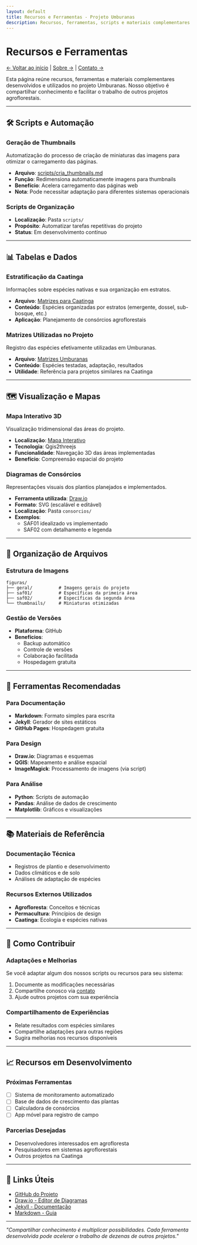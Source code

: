 ```yaml
---
layout: default
title: Recursos e Ferramentas - Projeto Umburanas
description: Recursos, ferramentas, scripts e materiais complementares desenvolvidos e utilizados no projeto agroflorestal Umburanas.
---
```


# Recursos e Ferramentas

[← Voltar ao início](/) | [Sobre →](/sobre) | [Contato →](/contato)

Esta página reúne recursos, ferramentas e materiais complementares desenvolvidos e utilizados no projeto Umburanas. Nosso objetivo é compartilhar conhecimento e facilitar o trabalho de outros projetos agroflorestais.

---

## 🛠️ Scripts e Automação

### Geração de Thumbnails
Automatização do processo de criação de miniaturas das imagens para otimizar o carregamento das páginas.

- **Arquivo**: [scripts/cria_thumbnails.md](scripts/cria_thumbnails.md)
- **Função**: Redimensiona automaticamente imagens para thumbnails
- **Benefício**: Acelera carregamento das páginas web
- **Nota**: Pode necessitar adaptação para diferentes sistemas operacionais

### Scripts de Organização
- **Localização**: Pasta `scripts/`
- **Propósito**: Automatizar tarefas repetitivas do projeto
- **Status**: Em desenvolvimento contínuo

---

## 📊 Tabelas e Dados

### Estratificação da Caatinga
Informações sobre espécies nativas e sua organização em estratos.

- **Arquivo**: [Matrizes para Caatinga](/tabelas/algumas_matrizes_para_utilizar_na_caatinga)
- **Conteúdo**: Espécies organizadas por estratos (emergente, dossel, sub-bosque, etc.)
- **Aplicação**: Planejamento de consórcios agroflorestais

### Matrizes Utilizadas no Projeto
Registro das espécies efetivamente utilizadas em Umburanas.

- **Arquivo**: [Matrizes Umburanas](/tabelas/matrizes_umburanas)
- **Conteúdo**: Espécies testadas, adaptação, resultados
- **Utilidade**: Referência para projetos similares na Caatinga

---

## 🗺️ Visualização e Mapas

### Mapa Interativo 3D
Visualização tridimensional das áreas do projeto.

- **Localização**: [Mapa Interativo](maps/interactive/index.html)
- **Tecnologia**: Qgis2threejs
- **Funcionalidade**: Navegação 3D das áreas implementadas
- **Benefício**: Compreensão espacial do projeto

### Diagramas de Consórcios
Representações visuais dos plantios planejados e implementados.

- **Ferramenta utilizada**: [Draw.io](https://app.diagrams.net/)
- **Formato**: SVG (escalável e editável)
- **Localização**: Pasta `consorcios/`
- **Exemplos**: 
  - SAF01 idealizado vs implementado
  - SAF02 com detalhamento e legenda

---

## 📁 Organização de Arquivos

### Estrutura de Imagens
```
figuras/
├── geral/          # Imagens gerais do projeto
├── saf01/          # Específicas da primeira área
├── saf02/          # Específicas da segunda área
└── thumbnails/     # Miniaturas otimizadas
```

### Gestão de Versões
- **Plataforma**: GitHub
- **Benefícios**: 
  - Backup automático
  - Controle de versões
  - Colaboração facilitada
  - Hospedagem gratuita

---

## 🔧 Ferramentas Recomendadas

### Para Documentação
- **Markdown**: Formato simples para escrita
- **Jekyll**: Gerador de sites estáticos
- **GitHub Pages**: Hospedagem gratuita

### Para Design
- **Draw.io**: Diagramas e esquemas
- **QGIS**: Mapeamento e análise espacial
- **ImageMagick**: Processamento de imagens (via script)

### Para Análise
- **Python**: Scripts de automação
- **Pandas**: Análise de dados de crescimento
- **Matplotlib**: Gráficos e visualizações

---

## 📚 Materiais de Referência

### Documentação Técnica
- Registros de plantio e desenvolvimento
- Dados climáticos e de solo
- Análises de adaptação de espécies

### Recursos Externos Utilizados
- **Agrofloresta**: Conceitos e técnicas
- **Permacultura**: Princípios de design
- **Caatinga**: Ecologia e espécies nativas

---

## 🤝 Como Contribuir

### Adaptações e Melhorias
Se você adaptar algum dos nossos scripts ou recursos para seu sistema:
1. Documente as modificações necessárias
2. Compartilhe conosco via [contato](contato.md)
3. Ajude outros projetos com sua experiência

### Compartilhamento de Experiências
- Relate resultados com espécies similares
- Compartilhe adaptações para outras regiões
- Sugira melhorias nos recursos disponíveis

---

## 📈 Recursos em Desenvolvimento

### Próximas Ferramentas
- [ ] Sistema de monitoramento automatizado
- [ ] Base de dados de crescimento das plantas
- [ ] Calculadora de consórcios
- [ ] App móvel para registro de campo

### Parcerias Desejadas
- Desenvolvedores interessados em agrofloresta
- Pesquisadores em sistemas agroflorestais
- Outros projetos na Caatinga

---

## 🔗 Links Úteis

- [GitHub do Projeto](https://github.com/umburanas/umburanas.github.io)
- [Draw.io - Editor de Diagramas](https://app.diagrams.net/)
- [Jekyll - Documentação](https://jekyllrb.com/)
- [Markdown - Guia](https://www.markdownguide.org/)

---

*"Compartilhar conhecimento é multiplicar possibilidades. Cada ferramenta desenvolvida pode acelerar o trabalho de dezenas de outros projetos."*
